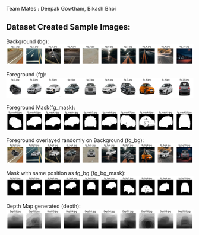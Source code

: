 Team Mates : Deepak Gowtham, Bikash Bhoi

## Dataset Created Sample Images:

Background (bg):
![bg](https://github.com/bikash-bhoi/eva4/blob/master/Session15/images/bg.png)


Foreground (fg):
![fg](https://github.com/bikash-bhoi/eva4/blob/master/Session15/images/fg.png)


Foreground Mask(fg_mask):
![fg_mask](https://github.com/bikash-bhoi/eva4/blob/master/Session15/images/fg_mask.png)


Foreground overlayed randomly on Background (fg_bg):
![fg_bg](https://github.com/bikash-bhoi/eva4/blob/master/Session15/images/fg_bg.png)


Mask with same position as fg_bg (fg_bg_mask):
![fg_bg_mask](https://github.com/bikash-bhoi/eva4/blob/master/Session15/images/fg_bg_mask.png)


Depth Map generated (depth):
![depth](https://github.com/bikash-bhoi/eva4/blob/master/Session15/images/depth.png)
